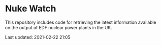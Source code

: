# Nuke Watch

This repository includes code for retrieving the latest information available on the output of EDF nuclear power plants in the UK.

Last updated: 2021-02-22 21:05
